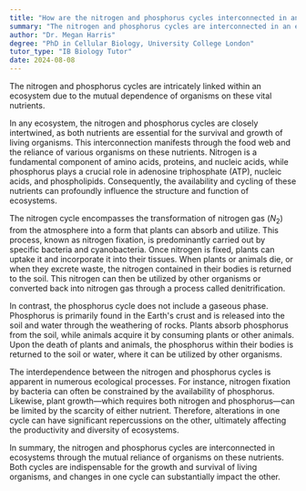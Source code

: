 ```yaml
---
title: "How are the nitrogen and phosphorus cycles interconnected in an ecosystem?"
summary: "The nitrogen and phosphorus cycles are interconnected in an ecosystem through the mutual dependence of organisms on these nutrients."
author: "Dr. Megan Harris"
degree: "PhD in Cellular Biology, University College London"
tutor_type: "IB Biology Tutor"
date: 2024-08-08
---
```


The nitrogen and phosphorus cycles are intricately linked within an ecosystem due to the mutual dependence of organisms on these vital nutrients.

In any ecosystem, the nitrogen and phosphorus cycles are closely intertwined, as both nutrients are essential for the survival and growth of living organisms. This interconnection manifests through the food web and the reliance of various organisms on these nutrients. Nitrogen is a fundamental component of amino acids, proteins, and nucleic acids, while phosphorus plays a crucial role in adenosine triphosphate (ATP), nucleic acids, and phospholipids. Consequently, the availability and cycling of these nutrients can profoundly influence the structure and function of ecosystems.

The nitrogen cycle encompasses the transformation of nitrogen gas ($N_2$) from the atmosphere into a form that plants can absorb and utilize. This process, known as nitrogen fixation, is predominantly carried out by specific bacteria and cyanobacteria. Once nitrogen is fixed, plants can uptake it and incorporate it into their tissues. When plants or animals die, or when they excrete waste, the nitrogen contained in their bodies is returned to the soil. This nitrogen can then be utilized by other organisms or converted back into nitrogen gas through a process called denitrification.

In contrast, the phosphorus cycle does not include a gaseous phase. Phosphorus is primarily found in the Earth's crust and is released into the soil and water through the weathering of rocks. Plants absorb phosphorus from the soil, while animals acquire it by consuming plants or other animals. Upon the death of plants and animals, the phosphorus within their bodies is returned to the soil or water, where it can be utilized by other organisms.

The interdependence between the nitrogen and phosphorus cycles is apparent in numerous ecological processes. For instance, nitrogen fixation by bacteria can often be constrained by the availability of phosphorus. Likewise, plant growth—which requires both nitrogen and phosphorus—can be limited by the scarcity of either nutrient. Therefore, alterations in one cycle can have significant repercussions on the other, ultimately affecting the productivity and diversity of ecosystems.

In summary, the nitrogen and phosphorus cycles are interconnected in ecosystems through the mutual reliance of organisms on these nutrients. Both cycles are indispensable for the growth and survival of living organisms, and changes in one cycle can substantially impact the other.
    